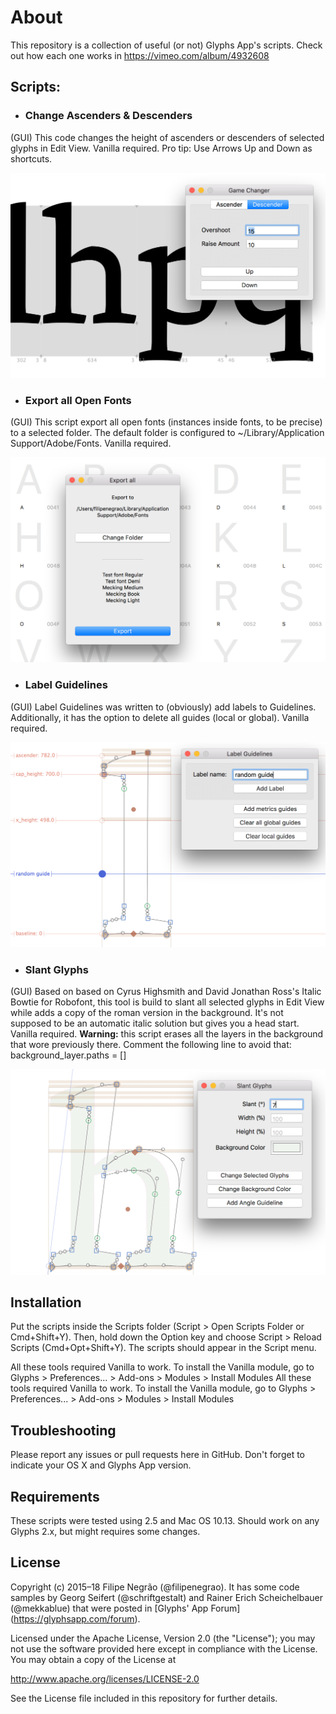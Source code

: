 # About
This repository is a collection of useful (or not) Glyphs App's scripts. Check out how each one works in https://vimeo.com/album/4932608

## Scripts:

- ### Change Ascenders & Descenders
(GUI) This code changes the height of ascenders or descenders of selected glyphs in Edit View. Vanilla required. Pro tip: Use Arrows Up and Down as shortcuts.

![change-ascenders-descenders-glyphs-script](img/ascender_descender.png)


- ### Export all Open Fonts
(GUI) This script export all open fonts (instances inside fonts, to be precise) to a selected folder. The default folder is configured to ~/Library/Application Support/Adobe/Fonts. Vanilla required.

![export-all-open-fonts-glyphs-script](img/export_all.png)

- ### Label Guidelines
(GUI) Label Guidelines was written to (obviously) add labels to Guidelines. Additionally, it has the option to delete all guides (local or global). Vanilla required.

![label-guidelines-glyphs-script](img/guideline.png)

- ### Slant Glyphs
(GUI) Based on based on Cyrus Highsmith and David Jonathan Ross's Italic Bowtie for Robofont, this tool is build to slant all selected glyphs in Edit View while adds a copy of the roman version in the background. It's not supposed to be an automatic italic solution but gives you a head start. Vanilla required. **Warning:** this script erases all the layers in the background that wore previously there. Comment the following line to avoid that: background_layer.paths = []

![slant-glyphs-script](img/slant.png)

## Installation

Put the scripts inside the Scripts folder (Script > Open Scripts Folder or Cmd+Shift+Y). Then, hold down the Option key and choose Script > Reload Scripts (Cmd+Opt+Shift+Y). The scripts should appear in the Script menu.

All these tools required Vanilla to work. To install the Vanilla module, go to Glyphs > Preferences... > Add-ons > Modules > Install Modules
All these tools required Vanilla to work. To install the Vanilla module, go to  Glyphs > Preferences... > Add-ons > Modules > Install Modules

## Troubleshooting
Please report any issues or pull requests here in GitHub. Don't forget to indicate your OS X and Glyphs App version.

## Requirements
These scripts were tested using 2.5 and Mac OS 10.13. Should work on any Glyphs 2.x, but might requires some changes.

## License
Copyright (c) 2015–18 Filipe Negrão (@filipenegrao). It has some code samples by Georg Seifert (@schriftgestalt) and Rainer Erich Scheichelbauer (@mekkablue) that were posted in [Glyphs' App Forum] (https://glyphsapp.com/forum).

Licensed under the Apache License, Version 2.0 (the "License"); you may not use the software provided here except in compliance with the License. You may obtain a copy of the License at

http://www.apache.org/licenses/LICENSE-2.0

See the License file included in this repository for further details.

